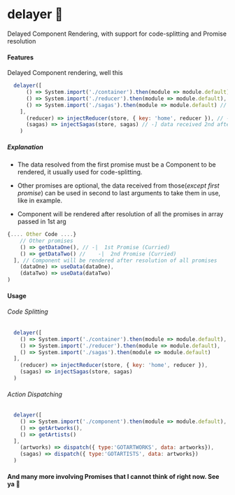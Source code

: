 #  delayer 🐢

Delayed Component Rendering, with support for code-splitting and Promise resolution

#### Features

Delayed Component rendering, well this

```javascript
  delayer([
      () => System.import('./container').then(module => module.default), // Component to be rendered
      () => System.import('./reducer').then(module => module.default), // -|  1st Promise (Curried)
      () => System.import('./sagas').then(module => module.default) //    -|  2nd Promise (Curried)
    ],
      (reducer) => injectReducer(store, { key: 'home', reducer }), // -] data received 1st after promise resolution
      (sagas) => injectSagas(store, sagas) // -] data received 2nd after promise resolution
    )
```

##### Explanation

- The data resolved from the first promise must be a Component to be rendered, it usually used for code-splitting.

- Other promises are optional, the data received from those(_except first promise_) can be used in second to last arguments to take them in use, like in example.

- Component will be rendered after resolution of all the promises in array passed in 1st arg

```javascript
{.... Other Code ....}
    // Other promises
    () => getDataOne(), // -|  1st Promise (Curried)
    () => getDataTwo() //    -|  2nd Promise (Curried)
  ], // Component will be rendered after resolution of all promises
    (dataOne) => useData(dataOne),
    (dataTwo) => useData(dataTwo)
)

```

#### Usage


###### Code Splitting

```javascript
  delayer([
    () => System.import('./container').then(module => module.default), // Component to be rendered
    () => System.import('./reducer').then(module => module.default),
    () => System.import('./sagas').then(module => module.default)
  ],
    (reducer) => injectReducer(store, { key: 'home', reducer }),
    (sagas) => injectSagas(store, sagas)
  )
```

###### Action Dispatching

```javascript
  delayer([
    () => System.import('./component').then(module => module.default), // Component to be rendered
    () => getArtworks(),
    () => getArtists()
  ],
    (artworks) => dispatch({ type:'GOTARTWORKS', data: artworks}),
    (sagas) => dispatch({ type:'GOTARTISTS', data: artworks})
  )
```


#### And many more involving Promises that I cannot think of right now. See ya 👋
